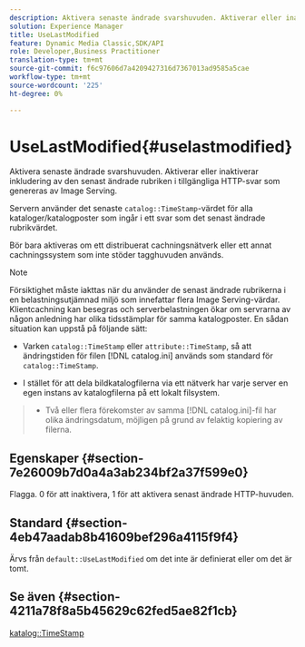 ```yaml
---
description: Aktivera senaste ändrade svarshuvuden. Aktiverar eller inaktiverar inkludering av den senast ändrade rubriken i tillgängliga HTTP-svar som genereras av Image Serving.
solution: Experience Manager
title: UseLastModified
feature: Dynamic Media Classic,SDK/API
role: Developer,Business Practitioner
translation-type: tm+mt
source-git-commit: f6c97606d7a4209427316d7367013ad9585a5cae
workflow-type: tm+mt
source-wordcount: '225'
ht-degree: 0%

---
```



# UseLastModified{#uselastmodified}

Aktivera senaste ändrade svarshuvuden. Aktiverar eller inaktiverar inkludering av den senast ändrade rubriken i tillgängliga HTTP-svar som genereras av Image Serving.

Servern använder det senaste `catalog::TimeStamp`-värdet för alla kataloger/katalogposter som ingår i ett svar som det senast ändrade rubrikvärdet.

Bör bara aktiveras om ett distribuerat cachningsnätverk eller ett annat cachningssystem som inte stöder tagghuvuden används.

>[!NOTE]
>
>Försiktighet måste iakttas när du använder de senast ändrade rubrikerna i en belastningsutjämnad miljö som innefattar flera Image Serving-värdar. Klientcachning kan besegras och serverbelastningen ökar om servrarna av någon anledning har olika tidsstämplar för samma katalogposter. En sådan situation kan uppstå på följande sätt:
>
>* Varken `catalog::TimeStamp` eller `attribute::TimeStamp`, så att ändringstiden för filen [!DNL catalog.ini] används som standard för `catalog::TimeStamp`.
   >
   >
* I stället för att dela bildkatalogfilerna via ett nätverk har varje server en egen instans av katalogfilerna på ett lokalt filsystem.
>* Två eller flera förekomster av samma [!DNL catalog.ini]-fil har olika ändringsdatum, möjligen på grund av felaktig kopiering av filerna.

>



## Egenskaper {#section-7e26009b7d0a4a3ab234bf2a37f599e0}

Flagga. 0 för att inaktivera, 1 för att aktivera senast ändrade HTTP-huvuden.

## Standard {#section-4eb47aadab8b41609bef296a4115f9f4}

Ärvs från `default::UseLastModified` om det inte är definierat eller om det är tomt.

## Se även {#section-4211a78f8a5b45629c62fed5ae82f1cb}

[katalog::TimeStamp](../../../../../is-api/image-catalog/image-serving-api-ref/c-image-catalog-reference/c-image-svg-data-reference/c-image-data-reference/r-timestamp-cat.md#reference-59a27b72f4cb4a53a3baba83214c4ded)
